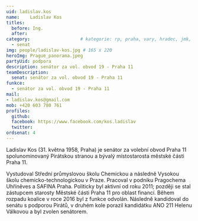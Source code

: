 ```yaml
---
uid: ladislav.kos
name:    Ladislav Kos
titles:
  before: Ing. 
  after:
category:                 	# kategorie: rp, praha, vary, hradec, jmk, senat
  - senat
img: people/ladislav-kos.jpg # 165 x 220
heroImg: Prague_panorama.jpeg
partyUid: podpora
description: senátor za vol. obvod 19 - Praha 11
teamDescription:
  senat: senátor za vol. obvod 19 - Praha 11
funkce:
  - senátor za vol. obvod 19 - Praha 11
mail:
- ladislav.kos@gmail.com
mob: +420 603 780 761
profiles:
  github:                 
  facebook: https://www.facebook.com/kos.ladislav
  twitter:
ordsenat: 4
---
```


Ladislav Kos (31. května 1958, Praha) je senátor za volební obvod Praha 11 spolunominovaný Pirátskou stranou a bývalý místostarosta městské části Praha 11.

Vystudoval Střední průmyslovou školu Chemickou a následně Vysokou školu chemicko-technologickou v Praze. Pracoval v podniku Pragochema Uhříněves a SAFINA Praha. Politicky byl aktivní od roku 2011; později se stal zástupcem starosty Městské části Praha 11 pro oblast financí. Během rozpadu koalice v roce 2016 byl z funkce odvolán. Následně kandidoval do senátu s podporou Pirátů, v druhém kole porazil kandidátku ANO 211 Helenu Válkovou a byl zvolen senátorem.
